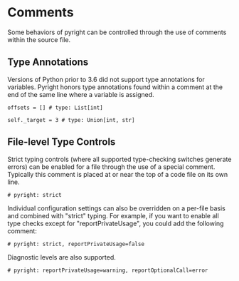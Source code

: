 # Comments

Some behaviors of pyright can be controlled through the use of comments within the source file.

## Type Annotations

Versions of Python prior to 3.6 did not support type annotations for variables. Pyright honors type annotations found within a comment at the end of the same line where a variable is assigned.

```
offsets = [] # type: List[int]

self._target = 3 # type: Union[int, str]
```

## File-level Type Controls

Strict typing controls (where all supported type-checking switches generate errors) can be enabled for a file through the use of a special comment. Typically this comment is placed at or near the top of a code file on its own line.

```
# pyright: strict
```

Individual configuration settings can also be overridden on a per-file basis and combined with "strict" typing. For example, if you want to enable all type checks except for "reportPrivateUsage", you could add the following comment:

```
# pyright: strict, reportPrivateUsage=false
```

Diagnostic levels are also supported.

```
# pyright: reportPrivateUsage=warning, reportOptionalCall=error
```
